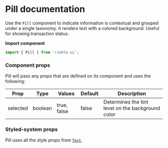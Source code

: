 # Pill documentation

Use the `Pill` component to indicate information is contextual and grouped under a single taxonomy. It renders text with a colored background. Useful for showing transaction status.

**Import component**

```jsx
import { Pill } from 'rimble-ui';
```

<!-- STORY -->

### Component props

Pill will pass any props that are defined on its component and uses the following:

| Prop     | Type    | Values      | Default | Description                                       |
| -------- | ------- | ----------- | ------- | ------------------------------------------------- |
| selected | boolean | true, false | false   | Determines the tint level on the background color |

### Styled-system props

Pill uses all the style props from [`Text`](https://consensys.github.io/rimble-ui/?path=/story/text--default).
